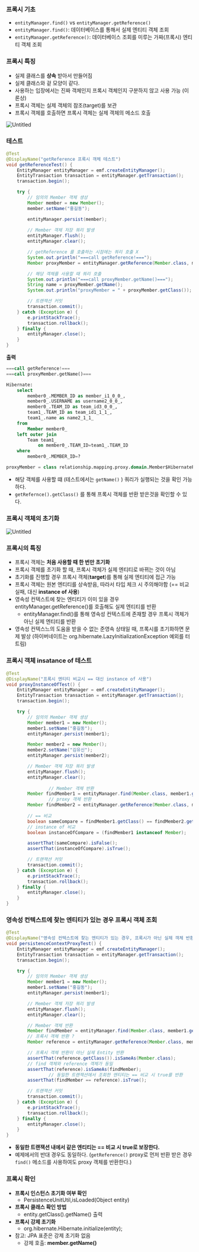 ### 프록시 기초

- `entityManager.find()` vs `entityManager.getReference()`
- `entityManager.find()`: 데이터베이스를 통해서 실제 엔티티 객체 조회
- `entityManager.getReference()`: 데이터베이스 조회를 미루는 가짜(프록시) 엔티티 객체 조회

### 프록시 특징

- 실제 클래스를 **상속** 받아서 만들어짐
- 실제 클래스와 겉 모양이 같다.
- 사용하는 입장에서는 진짜 객체인지 프록시 객체인지 구분하지 않고 사용 가능 (이론상)
- 프록시 객체는 실제 객체의 참조(target)를 보관
- 프록시 객체를 호출하면 프록시 객체는 실제 객체의 메소드 호출

![Untitled](https://s3-us-west-2.amazonaws.com/secure.notion-static.com/09fce044-290d-4d74-bd4f-a4fd6a8a2ea7/Untitled.png)

### 테스트

```java
@Test
@DisplayName("getReference 프록시 객체 테스트")
void getReferenceTest() {
    EntityManager entityManager = emf.createEntityManager();
    EntityTransaction transaction = entityManager.getTransaction();
    transaction.begin();

    try {
        // 임의의 Member 객체 생성
        Member member = new Member();
        member.setName("홍길동");

        entityManager.persist(member);
        
        // Member 객체 저장 쿼리 발생
        entityManager.flush();
        entityManager.clear();

        // getReference 를 호출하는 시점에는 쿼리 호출 X
        System.out.println("===call getReference!===");
        Member proxyMember = entityManager.getReference(Member.class, member.getId());

        // 해당 객체를 사용할 때 쿼리 호출
        System.out.println("===call proxyMember.getName()===");
        String name = proxyMember.getName();
        System.out.println("proxyMember = " + proxyMember.getClass());

        // 트랜잭션 커밋
        transaction.commit();
    } catch (Exception e) {
        e.printStackTrace();
        transaction.rollback();
    } finally {
        entityManager.close();
    }
}
```

**출력**

```sql
===call getReference!===
===call proxyMember.getName()===

Hibernate: 
    select
        member0_.MEMBER_ID as member_i1_0_0_,
        member0_.USERNAME as username2_0_0_,
        member0_.TEAM_ID as team_id3_0_0_,
        team1_.TEAM_ID as team_id1_1_1_,
        team1_.name as name2_1_1_ 
    from
        Member member0_ 
    left outer join
        Team team1_ 
            on member0_.TEAM_ID=team1_.TEAM_ID 
    where
        member0_.MEMBER_ID=?

proxyMember = class relationship.mapping.proxy.domain.Member$HibernateProxy$M0E7w6Vt
```

- 해당 객체를 사용할 떄 (테스트에서는 `getName()` ) 쿼리가 실행되는 것을 확인 가능하다.
- `getRefernce().getClass()` 를 통해 프록시 객체를 반환 받은것을 확인할 수 있다.

### 프록시 객체의 초기화

![Untitled](https://s3-us-west-2.amazonaws.com/secure.notion-static.com/0912f865-78de-4622-a575-cf7b7fdb30fc/Untitled.png)

### 프록시의 특징

- 프록시 객체는 **처음 사용할 때 한 번만 초기화**
- 프록시 객체를 초기화 할 때, 프록시 객체가 실제 엔티티로 바뀌는 것이 아님
- 초기화를 진행할 경우 프록시 객체(**target**)를 통해 실제 엔티티에 접근 가능
- 프록시 객체는 원본 엔티티를 상속받음, 따라서 타입 체크 시 주의해야함 (== 비교 실패, 대신 **instance of 사용**)
- 영속성 컨텍스트에 찾는 엔티티가 이미 있을 경우 entityManager.getReference()를 호출해도 실제 엔티티를 반환
    - entityManager.find()를 통해 영속성 컨텍스트에 존재할 경우 프록시 객체가 아닌 실제 엔티티를 반환
- 영속성 컨텍스느의 도움을 받을 수 없는 준영속 상태일 때, 프록시를 초기화하면 문제 발상 (하이버네이트는 org.hibernate.LazyInitializationException 예외를 터트림)

### 프록시 객체 insatance of 테스트

```java
@Test
@DisplayName("프록시 엔티티 비교시 == 대신 instance of 사용")
void proxyInstanceOfTest() {
    EntityManager entityManager = emf.createEntityManager();
    EntityTransaction transaction = entityManager.getTransaction();
    transaction.begin();

    try {
        // 임의의 Member 객체 생성
        Member member1 = new Member();
        member1.setName("홍길동");
        entityManager.persist(member1);

        Member member2 = new Member();
        member2.setName("김유신");
        entityManager.persist(member2);

        // Member 객체 저장 쿼리 발생
        entityManager.flush();
        entityManager.clear();
				
				// Member 객체 반환
        Member findMember1 = entityManager.find(Member.class, member1.getId());
				// proxy 객체 반환
        Member findMember2 = entityManager.getReference(Member.class, member2.getId());
        
        // == 비교
        boolean sameCompare = findMember1.getClass() == findMember2.getClass();
        // instance of 비교
        boolean instanceOfCompare = (findMember1 instanceof Member);

        assertThat(sameCompare).isFalse();
        assertThat(instanceOfCompare).isTrue();

        // 트랜잭션 커밋
        transaction.commit();
    } catch (Exception e) {
        e.printStackTrace();
        transaction.rollback();
    } finally {
        entityManager.close();
    }
}
```

### 영속성 컨텍스트에 찾는 엔티티가 있는 경우 프록시 객체 조회

```java
@Test
@DisplayName("영속성 컨텍스트에 찾는 엔티티가 있는 경우, 프록시가 아닌 실제 객체 반환")
void persistenceContextProxyTest() {
    EntityManager entityManager = emf.createEntityManager();
    EntityTransaction transaction = entityManager.getTransaction();
    transaction.begin();

    try {
        // 임의의 Member 객체 생성
        Member member1 = new Member();
        member1.setName("홍길동");
        entityManager.persist(member1);

        // Member 객체 저장 쿼리 발생
        entityManager.flush();
        entityManager.clear();

        // Member 객체 반환
        Member findMember = entityManager.find(Member.class, member1.getId());
        // 프록시 객체 반환 ?
        Member reference = entityManager.getReference(Member.class, member1.getId());

        // 프록시 객체 반환이 아닌 실제 Entity 반환
        assertThat(reference.getClass()).isSameAs(Member.class);
        // find 객체와 reference 객체가 동일
        assertThat(reference).isSameAs(findMember);
				// 동일한 트랜잭션에서 조회한 엔티티는 == 비교 시 true를 반환
        assertThat(findMember == reference).isTrue();

        // 트랜잭션 커밋
        transaction.commit();
    } catch (Exception e) {
        e.printStackTrace();
        transaction.rollback();
    } finally {
        entityManager.close();
    }
}
```

- **동일한 트랜잭션 내에서 같은 엔티티는 == 비교 시 true로 보장한다.**
- 예제에서의 반대 경우도 동일하다. (`getReference()` proxy로 먼저 반환 받은 경우 `find()` 메소드를 사용하여도 proxy 객체를 반환한다.)

### 프록시 확인

- **프록시 인스턴스 초기화 여부 확인**
    - PersistenceUnitUtil,isLoaded(Object entity)
- **프록시 클래스 확인 방법**
    - entity.getClass().getName() 출력
- **프록시 강제 초기화**
    - org.hibernate.Hibernate.initialize(entity);
- 참고: JPA 표준은 강제 초기화 없음
    - 강제 호출: **member.getName()**